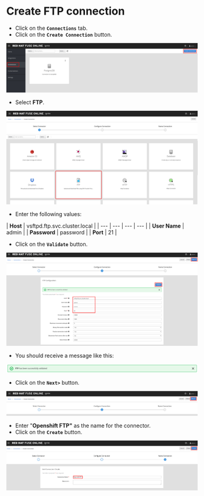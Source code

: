# Create FTP connection



* Click on the **`Connections`** tab.
* Click on the **`Create Connection`** button.

![](../.gitbook/assets/image%20%2822%29.png)

* Select **FTP**.

![](../.gitbook/assets/image%20%28106%29.png)

* Enter the following values:

| **Host** | vsftpd.ftp.svc.cluster.local |
| --- | --- | --- | --- |
| **User Name** | admin |
| **Password** | password |
| **Port** | 21 |

* Click on the **`Validate`** button.



![](../.gitbook/assets/image%20%28138%29.png)

* You should receive a message like this:

![](../.gitbook/assets/image%20%2839%29.png)

* Click on the **`Next>`** button.

![](../.gitbook/assets/image%20%28131%29.png)

* Enter "**Openshift FTP"** as the name for the connector.
* Click on the **`Create`** button.

![](../.gitbook/assets/image%20%28133%29.png)




